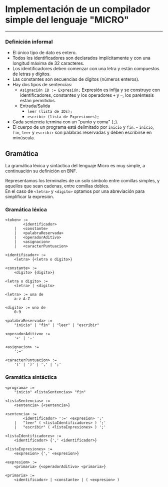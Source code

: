# Implementación de un compilador simple del lenguaje "MICRO"
<hr>

### Definición informal

- El único tipo de dato es entero.
- Todos los identificadores son declarados implícitamente y con una longitud máxima de
32 caracteres.
- Los identificadores deben comenzar con una letra y están compuestos de letras y
dígitos.
- Las constantes son secuencias de dígitos (números enteros).
- Hay dos tipos de sentencias:
	- `Asignación ID := Expresión;` Expresión es infija y se construye con
identificadores, constantes y los operadores `+` y `–`, los paréntesis están
permitidos.
	- Entrada/Salida
		- `leer (lista de IDs);`
		- `escribir (lista de Expresiones);`
- Cada sentencia termina con un "punto y coma" (`;`).
- El cuerpo de un programa está delimitado por `inicio` y `fin`. - `inicio`, `fin`, `leer` y `escribir` son palabras reservadas y deben escribirse en minúscula.

## Gramática

La gramática léxica y sintáctica del lenguaje Micro es muy simple, a continuación su definición en BNF.  

Representamos los terminales de un solo símbolo entre comillas simples, y aquellos que sean cadenas, entre comillas dobles.  
En el caso de `<letra>` y `<digito>` optamos por una abreviación para simplificar la expresión.

### Gramática léxica

```ebnf
<token> :=
		<identificador>
	| 	<constante>
	|	<palabraReservada>
	|	<operadorAditivo>
	|	<asignacion>
	|	<caracterPuntuacion>

<identificador> :=
	<letra> {<letra o digito>}

<constante> :=
	<digito> {digito>}

<letra o digito> :=
	<letra> | <digito>

<letra> := una de
	a-z A-Z

<digito> := uno de
	0-9

<palabraReservada> :=
	"inicio" | "fin" | "leer" | "escribir"

<operadorAditivo> :=
	'+' | '-'

<asignacion> :=
	':='

<caracterPuntuacion> :=
	'(' | ')' | ',' | ';'
```

### Gramática sintáctica

```ebnf
<programa> :=
	"inicio" <listaSentencias> "fin"

<listaSentencias> :=
	<sentencia> {<sentencia>}

<sentencia> :=
		<identificador> ':=' <expresion> ';'
	| 	"leer" ( <listaIdentificadores> ) ';'
	|	"escribir" ( <listaExpresiones> ) ';'

<listaIdentificadores> :=
	<identificador> {',' <identificador>}

<listaExpresiones> :=
	<expresion> {',' <expresion>}

<expresiom> :=
	<primaria> {<operadorAditivo> <primaria>}

<primaria> :=
	<identificador> | <constante> | ( <expresion> )
```